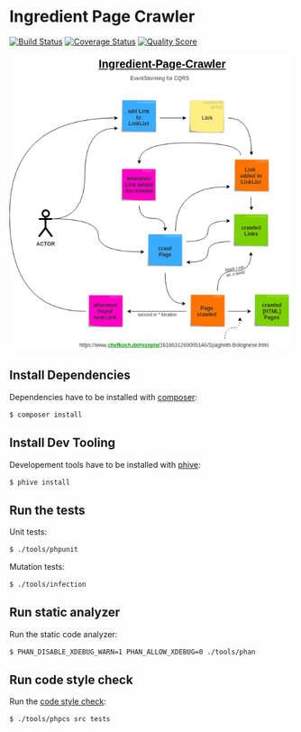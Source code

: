 # Ingredient Page Crawler

[![Build Status][ico-travis]][link-travis]
[![Coverage Status][ico-scrutinizer]][link-scrutinizer]
[![Quality Score][ico-code-quality]][link-code-quality]


![image Info](./planning/ingredient-page-crawler.png)

## Install Dependencies

Dependencies have to be installed with [composer](https://getcomposer.org/):

``` bash
$ composer install
```

## Install Dev Tooling

Developement tools have to be installed with [phive](https://phar.io/#Install):

``` bash
$ phive install
```

## Run the tests

Unit tests:

``` bash
$ ./tools/phpunit
```

Mutation tests:

``` bash
$ ./tools/infection
```

## Run static analyzer

Run the static code analyzer:

``` bash
$ PHAN_DISABLE_XDEBUG_WARN=1 PHAN_ALLOW_XDEBUG=0 ./tools/phan
```

## Run code style check

Run the [code style check](https://github.com/squizlabs/PHP_CodeSniffer):

``` bash
$ ./tools/phpcs src tests
```

[ico-travis]: https://img.shields.io/travis/social-food/ingredient-page-crawler/master.svg?style=flat-square
[ico-scrutinizer]: https://img.shields.io/scrutinizer/coverage/g/marcelheller-github/ingredient-page-crawler.svg?style=flat-square
[ico-code-quality]: https://img.shields.io/scrutinizer/g/marcelheller-github/ingredient-page-crawler.svg?style=flat-square

[link-travis]: https://travis-ci.org/social-food/ingredient-page-crawler
[link-scrutinizer]: https://scrutinizer-ci.com/g/marcelheller-github/ingredient-page-crawler/code-structure
[link-code-quality]: https://scrutinizer-ci.com/g/marcelheller-github/ingredient-page-crawler